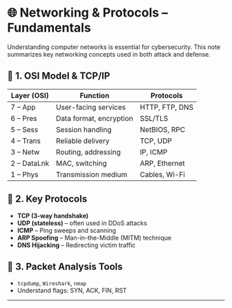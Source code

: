 # 🌐 Networking & Protocols – Fundamentals

Understanding computer networks is essential for cybersecurity. This note summarizes key networking concepts used in both attack and defense.

## 🔌 1. OSI Model & TCP/IP

| Layer (OSI) | Function               | Protocols             |
|-------------|------------------------|------------------------|
| 7 – App     | User-facing services   | HTTP, FTP, DNS        |
| 6 – Pres    | Data format, encryption| SSL/TLS               |
| 5 – Sess    | Session handling       | NetBIOS, RPC          |
| 4 – Trans   | Reliable delivery      | TCP, UDP              |
| 3 – Netw    | Routing, addressing    | IP, ICMP              |
| 2 – DataLnk | MAC, switching         | ARP, Ethernet         |
| 1 – Phys    | Transmission medium    | Cables, Wi-Fi         |

## 📡 2. Key Protocols

- **TCP (3-way handshake)**  
- **UDP (stateless)** – often used in DDoS attacks  
- **ICMP** – Ping sweeps and scanning  
- **ARP Spoofing** – Man-in-the-Middle (MITM) technique  
- **DNS Hijacking** – Redirecting victim traffic  

## 🔎 3. Packet Analysis Tools

- `tcpdump`, `Wireshark`, `nmap`
- Understand flags: SYN, ACK, FIN, RST

---

